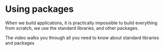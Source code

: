 # Using packages

When we build applications, it is practically impossible to build everything
from scratch, we use the standard libraries, and other packages.

The video walks you through all you need to know about standard libraries and
packages
